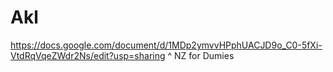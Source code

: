 # Akl
https://docs.google.com/document/d/1MDp2ymvvHPphUACJD9o_C0-5fXi-VtdRqVqeZWdr2Ns/edit?usp=sharing
^ NZ for Dumies
